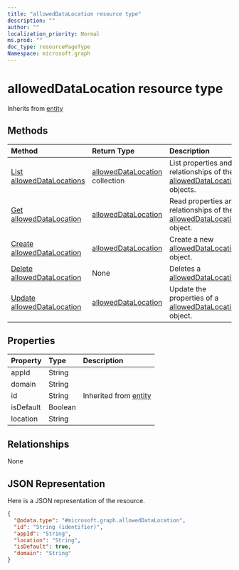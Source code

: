 ```yaml
---
title: "allowedDataLocation resource type"
description: ""
author: ""
localization_priority: Normal
ms.prod: ""
doc_type: resourcePageType
Namespace: microsoft.graph
---
```



# allowedDataLocation resource type




Inherits from [entity](../resources/entity.md)

## Methods
|Method|Return Type|Description|
|:---|:---|:---|
|[List allowedDataLocations](../api/alloweddatalocation-list.md)|[allowedDataLocation](../resources/allowedDataLocation.md) collection|List properties and relationships of the [allowedDataLocation](../resources/alloweddatalocation.md) objects.|
|[Get allowedDataLocation](../api/alloweddatalocation-get.md)|[allowedDataLocation](../resources/allowedDataLocation.md)|Read properties and relationships of the [allowedDataLocation](../resources/alloweddatalocation.md) object.|
|[Create allowedDataLocation](../api/alloweddatalocation-post-alloweddatalocations.md)|[allowedDataLocation](../resources/allowedDataLocation.md)|Create a new [allowedDataLocation](../resources/alloweddatalocation.md) object.|
|[Delete allowedDataLocation](../api/alloweddatalocation-delete.md)|None|Deletes a [allowedDataLocation](../resources/alloweddatalocation.md).|
|[Update allowedDataLocation](../api/alloweddatalocation-update.md)|[allowedDataLocation](../resources/allowedDataLocation.md)|Update the properties of a [allowedDataLocation](../resources/alloweddatalocation.md) object.|

## Properties
|Property|Type|Description|
|:---|:---|:---|
|appId|String||
|domain|String||
|id|String| Inherited from [entity](../resources/entity.md)|
|isDefault|Boolean||
|location|String||

## Relationships
None

## JSON Representation
Here is a JSON representation of the resource.
<!-- {
  "blockType": "resource",
  "keyProperty": "id",
  "@odata.type": "microsoft.graph.allowedDataLocation",
  "baseType": "microsoft.graph.entity",
  "openType": true
}
-->
``` json
{
  "@odata.type": "#microsoft.graph.allowedDataLocation",
  "id": "String (identifier)",
  "appId": "String",
  "location": "String",
  "isDefault": true,
  "domain": "String"
}
```

